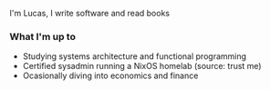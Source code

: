 I'm Lucas, I write software and read books

### What I'm up to

- Studying systems architecture and functional programming
- Certified sysadmin running a NixOS homelab (source: trust me)
- Ocasionally diving into economics and finance
